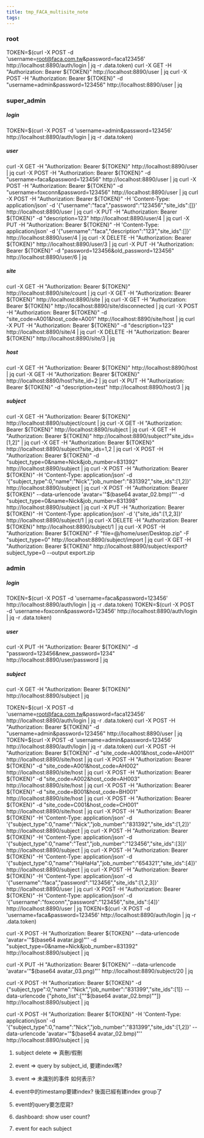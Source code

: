 ```yaml
---
title: tmp_FACA_multisite_note
tags:
---
```



### root
TOKEN=$(curl -X POST -d 'username=root@faca.com.tw&password=faca123456' http://localhost:8890/auth/login | jq -r .data.token)
curl -X GET -H "Authorization: Bearer ${TOKEN}" http://localhost:8890/user | jq
curl -X POST -H "Authorization: Bearer ${TOKEN}" -d "username=admin&password=123456" http://localhost:8890/user | jq


### super_admin
##### login
TOKEN=$(curl -X POST -d 'username=admin&password=123456' http://localhost:8890/auth/login | jq -r .data.token)

##### user
curl -X GET -H "Authorization: Bearer ${TOKEN}" http://localhost:8890/user | jq
curl -X POST -H "Authorization: Bearer ${TOKEN}" -d "username=faca&password=123456" http://localhost:8890/user | jq
curl -X POST -H "Authorization: Bearer ${TOKEN}" -d "username=foxconn&password=123456" http://localhost:8890/user | jq
curl -X POST -H "Authorization: Bearer ${TOKEN}" -H 'Content-Type: application/json' -d '{"username":"faca","password":"123456","site_ids":[]}' http://localhost:8890/user | jq
curl -X PUT -H "Authorization: Bearer ${TOKEN}" -d "description=123" http://localhost:8890/user/4 | jq
curl -X PUT -H "Authorization: Bearer ${TOKEN}" -H 'Content-Type: application/json' -d '{"username":"faca","description":"123","site_ids":[]}' http://localhost:8890/user/4 | jq
curl -X DELETE -H "Authorization: Bearer ${TOKEN}" http://localhost:8890/user/3 | jq
curl -X PUT -H "Authorization: Bearer ${TOKEN}" -d "password=123456&old_password=123456" http://localhost:8890/user/6 | jq

##### site
curl -X GET -H "Authorization: Bearer ${TOKEN}" http://localhost:8890/site/count | jq
curl -X GET -H "Authorization: Bearer ${TOKEN}" http://localhost:8890/site | jq
curl -X GET -H "Authorization: Bearer ${TOKEN}" http://localhost:8890/site/disconnected | jq
curl -X POST -H "Authorization: Bearer ${TOKEN}" -d "site_code=A001&host_code=A001" http://localhost:8890/site/host | jq
curl -X PUT -H "Authorization: Bearer ${TOKEN}" -d "description=123" http://localhost:8890/site/4 | jq
curl -X DELETE -H "Authorization: Bearer ${TOKEN}" http://localhost:8890/site/3 | jq

##### host
curl -X GET -H "Authorization: Bearer ${TOKEN}" http://localhost:8890/host | jq
curl -X GET -H "Authorization: Bearer ${TOKEN}" http://localhost:8890/host?site_id=2 | jq
curl -X PUT -H "Authorization: Bearer ${TOKEN}" -d "description=test" http://localhost:8890/host/3 | jq

##### subject
curl -X GET -H "Authorization: Bearer ${TOKEN}" http://localhost:8890/subject/count | jq
curl -X GET -H "Authorization: Bearer ${TOKEN}" http://localhost:8890/subject | jq
curl -X GET -H "Authorization: Bearer ${TOKEN}" http://localhost:8890/subject?"site_ids=\[1,2\]" | jq
curl -X GET -H "Authorization: Bearer ${TOKEN}" http://localhost:8890/subject?site_ids=1,2 | jq
curl -X POST -H "Authorization: Bearer ${TOKEN}" -d "subject_type=0&name=Nick&job_number=831392" http://localhost:8890/subject | jq
curl -X POST -H "Authorization: Bearer ${TOKEN}" -H 'Content-Type: application/json' -d '{"subject_type":0,"name":"Nick","job_number":"831392","site_ids":[1,2]}' http://localhost:8890/subject | jq
curl -X POST -H "Authorization: Bearer ${TOKEN}" --data-urlencode 'avatar='"$(base64 avatar_02.bmp)"'' -d "subject_type=0&name=Nick&job_number=831398" http://localhost:8890/subject | jq
curl -X PUT -H "Authorization: Bearer ${TOKEN}" -H 'Content-Type: application/json' -d '{"site_ids":[1,2,3]}' http://localhost:8890/subject/1 | jq
curl -X DELETE -H "Authorization: Bearer ${TOKEN}" http://localhost:8890/subject/1 | jq
curl -X POST -H "Authorization: Bearer ${TOKEN}" -F "file=@/home/user/Desktop.zip" -F "subject_type=0" http://localhost:8890/subject/import | jq
curl -X GET -H "Authorization: Bearer ${TOKEN}" http://localhost:8890/subject/export?subject_type=0 --output export.zip

### admin
##### login
TOKEN=$(curl -X POST -d 'username=faca&password=123456' http://localhost:8890/auth/login | jq -r .data.token)
TOKEN=$(curl -X POST -d 'username=foxconn&password=123456' http://localhost:8890/auth/login | jq -r .data.token)

##### user
curl -X PUT -H "Authorization: Bearer ${TOKEN}" -d "password=123456&new_password=1234" http://localhost:8890/user/password | jq

##### subject
curl -X GET -H "Authorization: Bearer ${TOKEN}" http://localhost:8890/subject | jq




TOKEN=$(curl -X POST -d 'username=root@faca.com.tw&password=faca123456' http://localhost:8890/auth/login | jq -r .data.token)
curl -X POST -H "Authorization: Bearer ${TOKEN}" -d "username=admin&password=123456" http://localhost:8890/user | jq
TOKEN=$(curl -X POST -d 'username=admin&password=123456' http://localhost:8890/auth/login | jq -r .data.token)
curl -X POST -H "Authorization: Bearer ${TOKEN}" -d "site_code=A001&host_code=AH001" http://localhost:8890/site/host | jq
curl -X POST -H "Authorization: Bearer ${TOKEN}" -d "site_code=A001&host_code=AH002" http://localhost:8890/site/host | jq
curl -X POST -H "Authorization: Bearer ${TOKEN}" -d "site_code=A002&host_code=AH003" http://localhost:8890/site/host | jq
curl -X POST -H "Authorization: Bearer ${TOKEN}" -d "site_code=B001&host_code=BH001" http://localhost:8890/site/host | jq
curl -X POST -H "Authorization: Bearer ${TOKEN}" -d "site_code=C001&host_code=CH001" http://localhost:8890/site/host | jq
curl -X POST -H "Authorization: Bearer ${TOKEN}" -H 'Content-Type: application/json' -d '{"subject_type":0,"name":"Nick","job_number":"831392","site_ids":[1,2]}' http://localhost:8890/subject | jq
curl -X POST -H "Authorization: Bearer ${TOKEN}" -H 'Content-Type: application/json' -d '{"subject_type":0,"name":"Test","job_number":"123456","site_ids":[3]}' http://localhost:8890/subject | jq
curl -X POST -H "Authorization: Bearer ${TOKEN}" -H 'Content-Type: application/json' -d '{"subject_type":0,"name":"HaHaHa","job_number":"654321","site_ids":[4]}' http://localhost:8890/subject | jq
curl -X POST -H "Authorization: Bearer ${TOKEN}" -H 'Content-Type: application/json' -d '{"username":"faca","password":"123456","site_ids":[1,2,3]}' http://localhost:8890/user | jq
curl -X POST -H "Authorization: Bearer ${TOKEN}" -H 'Content-Type: application/json' -d '{"username":"foxconn","password":"123456","site_ids":[4]}' http://localhost:8890/user | jq
TOKEN=$(curl -X POST -d 'username=faca&password=123456' http://localhost:8890/auth/login | jq -r .data.token)






curl -X POST -H "Authorization: Bearer ${TOKEN}" --data-urlencode 'avatar='"$(base64 avatar.jpg)"'' -d "subject_type=0&name=Nick&job_number=831392" http://localhost:8890/subject | jq




curl -X PUT -H "Authorization: Bearer ${TOKEN}" --data-urlencode 'avatar='"$(base64 avatar_03.png)"'' http://localhost:8890/subject/20 | jq

curl -X POST -H "Authorization: Bearer ${TOKEN}" -d {"subject_type":0,"name":"Nick","job_number":"831399","site_ids":[1]} --data-urlencode {"photo_list":[""$(base64 avatar_02.bmp)""]} http://localhost:8890/subject | jq


curl -X POST -H "Authorization: Bearer ${TOKEN}" -H 'Content-Type: application/json' -d '{"subject_type":0,"name":"Nick","job_number":"831399","site_ids":[1,2]}' --data-urlencode 'avatar='"$(base64 avatar_02.bmp)"'' http://localhost:8890/subject | jq






1. subject delete => 真刪/假刪
2. event => query by subject_id, 要建index嗎?
3. event => 未識別的事件 如何表示?
4. event中的timestamp要建index? 後面已經有建index group了
5. event的query要怎麼寫?




1. dashboard: show user count?
2. event for each subject